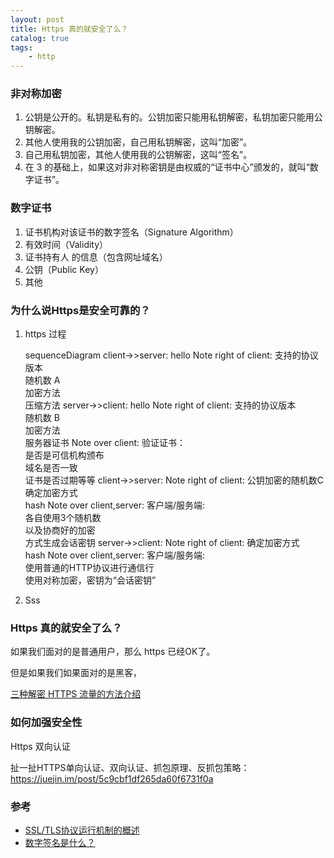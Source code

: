 ```yaml
---
layout: post
title: Https 真的就安全了么？
catalog: true
tags:
    - http
---
```


### 非对称加密

1. 公钥是公开的。私钥是私有的。公钥加密只能用私钥解密，私钥加密只能用公钥解密。
2. 其他人使用我的公钥加密，自己用私钥解密，这叫“加密”。
3. 自己用私钥加密，其他人使用我的公钥解密，这叫“签名”。
4. 在 3 的基础上，如果这对非对称密钥是由权威的“证书中心”颁发的，就叫“数字证书”。

### 数字证书

1. 证书机构对该证书的数字签名（Signature Algorithm）
2. 有效时间（Validity）
3. 证书持有人 的信息（包含网址域名）
4. 公钥（Public Key）
5. 其他

### 为什么说Https是安全可靠的？

1. https 过程

   <div class="mermaid">
   sequenceDiagram
       client->>server: hello
       Note right of client: 支持的协议版本<br>随机数 A<br>加密方法<br>压缩方法
       server->>client: hello
       Note right of client: 支持的协议版本<br>随机数 B<br>加密方法<br>服务器证书
       Note over client: 验证证书：<br>是否是可信机构颁布<br>域名是否一致<br>证书是否过期等等
       client->>server: 
       Note right of client: 公钥加密的随机数C<br>确定加密方式<br>hash
       Note over client,server: 客户端/服务端:<br>各自使用3个随机数<br>以及协商好的加密<br>方式生成会话密钥
       server->>client: 
       Note right of client: 确定加密方式<br>hash
       Note over client,server: 客户端/服务端:<br>使用普通的HTTP协议进行通信行<br>使用对称加密，密钥为“会话密钥”
   
   
   </div>

2. Sss





### Https 真的就安全了么？

如果我们面对的是普通用户，那么 https 已经OK了。

但是如果我们如果面对的是黑客，

[三种解密 HTTPS 流量的方法介绍](https://imququ.com/post/how-to-decrypt-https.html)





### 如何加强安全性

Https 双向认证



扯一扯HTTPS单向认证、双向认证、抓包原理、反抓包策略：https://juejin.im/post/5c9cbf1df265da60f6731f0a









### 参考

* [SSL/TLS协议运行机制的概述](https://www.ruanyifeng.com/blog/2014/02/ssl_tls.html)
* [数字签名是什么？](http://www.ruanyifeng.com/blog/2011/08/what_is_a_digital_signature.html)





